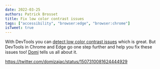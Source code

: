 ```yaml
---
date: 2022-03-25
authors: Patrick Brosset
title: Fix low color contrast issues
tags: ["accessibility", "browser:edge", "browser:chrome"]
isTweet: true
---
```


With DevTools you can [detect low color contrast issues](../detect-low-color-contrast) which is great. But DevTools in Chrome and Edge go one step further and help you fix these issues too! [Domi](https://twitter.com/domizajac) tells us all about it.

https://twitter.com/domizajac/status/1507310081624444929
